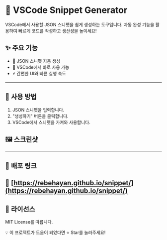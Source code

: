 # 🚀 VSCode Snippet Generator

VSCode에서 사용할 JSON 스니펫을 쉽게 생성하는 도구입니다. 자동 완성 기능을 활용하여 빠르게 코드를 작성하고 생산성을 높이세요!

## ✨ 주요 기능

- 📝 JSON 스니펫 자동 생성
- 🚀 VSCode에서 바로 사용 가능
- ⚡ 간편한 UI와 빠른 실행 속도

---

## 📌 사용 방법

1. JSON 스니펫을 입력합니다.
2. "생성하기" 버튼을 클릭합니다.
3. VSCode에서 스니펫을 가져와 사용합니다.

## <!-- 📖 자세한 사용법은 문서에서 확인하세요. -->

## 🖼️ 스크린샷

---

## 🔗 배포 링크

## 🔗 [https://rebehayan.github.io/snippet/](https://rebehayan.github.io/snippet/)

<!-- ## 🤝 기여하기
이 저장소를 포크합니다.

새 기능을 추가한 후 PR을 생성합니다.

함께 더 나은 프로젝트를 만들어갑시다! -->

## 📜 라이선스

MIT License를 따릅니다.

💡 이 프로젝트가 도움이 되었다면 ⭐️ Star를 눌러주세요!
